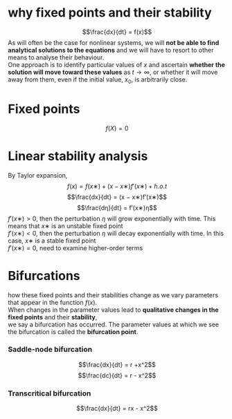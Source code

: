 # why fixed points and their stability
$$\frac{dx}{dt} = f(x)$$
As will often be the case for nonlinear systems, we will **not be able to find analytical solutions to the equations** and we will have to resort to other means to analyse their behaviour.  
One approach is to identify particular values of $x$ and ascertain **whether the solution will move toward these values** as $t → ∞$, or whether it will move away from them, even if the initial value, $x_0$, is arbitrarily close.  

# Fixed points
$$f(X)=0$$

# Linear stability analysis
By Taylor expansion, $$f(x) = f(x∗) + (x − x∗)f′(x∗) + h.o.t$$
$$\frac{dx}{dt} = (x − x∗)f′(x∗)$$
$$\frac{dη}{dt} = f′(x∗)η$$
$f′(x∗) > 0$, then the perturbation $η$ will grow exponentially with time. This means that $x∗$ is an unstable fixed point   
$f′(x∗) < 0$, then the perturbation $η$ will decay exponentially with time. In this case, $x∗$ is a stable fixed point  
$f′(x∗) = 0$, need to examine higher-order terms  

# Bifurcations
how these fixed points and their stabilities change as we vary parameters that appear in the function $f(x)$.    
When changes in the parameter values lead to **qualitative changes in the fixed points** and their **stability**,   
we say a bifurcation has occurred. The parameter values at which we see the bifurcation is called the **bifurcation point**.

### Saddle-node bifurcation
$$\frac{dx}{dt} = r +x^2$$
$$\frac{dc}{dt} = r - x^2$$


### Transcritical bifurcation
$$\frac{dx}{dt} = rx - x^2$$
